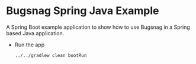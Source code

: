 # Bugsnag Spring Java Example

A Spring Boot example application to show how to use Bugsnag in a Spring based Java application.

- Run the app

    ```shell
    ../../gradlew clean bootRun
    ```
